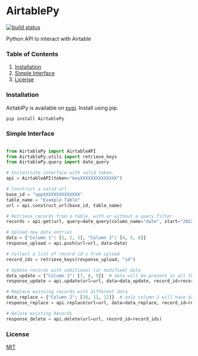 # AirtablePy
[![build status][buildstatus-image]][buildstatus-url]

[buildstatus-image]: https://github.com/Spill-Tea/AirtablePy/actions/workflows/python-package.yml/badge.svg?branch=main
[buildstatus-url]: https://github.com/Spill-Tea/AirtablePy/actions?query=branch%3Amain

Python API to interact with Airtable

### Table of Contents
1. [Installation](#installation) 
2. [Simple Interface](#simple-interface) 
3. [License](#license)


### Installation
AirtablPy is available on [pypi](https://pypi.org/project/AirtablePy/). Install using pip.
```bash
pip install AirtablePy
```

### Simple Interface
```python

from AirtablePy import AirtableAPI
from AirtablePy.utils import retrieve_keys
from AirtablePy.query import date_query

# Instantiate interface with valid token.
api = AirtableAPI(token="keyXXXXXXXXXXXXXX")

# Construct a valid url
base_id = "appXXXXXXXXXXXXXX"
table_name = "Example Table"
url = api.construct_url(base_id, table_name)

# Retrieve records from a table, with or without a query filter
records = api.get(url, query=date_query(column_name="date", start="20220401", end="20220415"))

# Upload new data entries
data = {"Column 1": [1, 2, 3], "Column 2": [4, 5, 6]}
response_upload = api.push(url=url, data=data)

# Collect a list of record id's from upload
record_ids = retrieve_keys(response_upload, "id")

# Update records with additional (or modified) data
data_update = {"Column 3": [7, 8, 9]}  # data will be present in all three columns
response_update = api.update(url=url, data=data_update, record_id=record_ids)

# Replace existing records with different data
data_replace = {"Column 2": [10, 11, 12]}  # only column 2 will have data
response_replace = api.replace(url=url, data=data_replace, record_id=record_ids)

# Delete existing Records
response_delete = api.delete(url=url, record_id=record_ids)

```

### License
[MIT](./LICENSE)